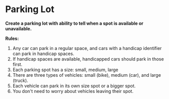 # Parking Lot
**Create a parking lot with ability to tell when a spot is available or unavailable.**

**Rules:**
1.  Any car can park in a regular space, and cars with a handicap identifier can park in handicap spaces.
2.  If handicap spaces are available, handicapped cars should park in those first.
3.  Each parking spot has a size: small, medium, large
4.  There are three types of vehicles: small (bike), medium (car), and large (truck).
5.  Each vehicle can park in its own size spot or a bigger spot.
6.  You don't need to worry about vehicles leaving their spot.     